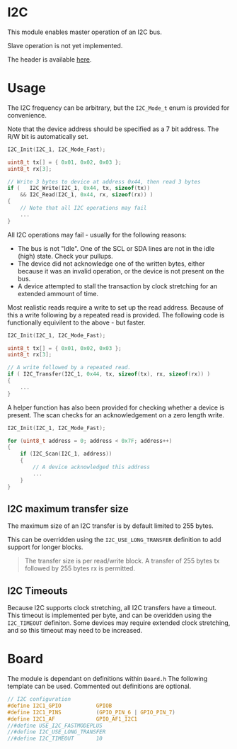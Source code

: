 # I2C
This module enables master operation of an I2C bus.

Slave operation is not yet implemented.

The header is available [here](../Lib/I2C.h).

# Usage

The I2C frequency can be arbitrary, but the `I2C_Mode_t` enum is provided for convenience.

Note that the device address should be specified as a 7 bit address. The R/W bit is automatically set.

```c
I2C_Init(I2C_1, I2C_Mode_Fast);

uint8_t tx[] = { 0x01, 0x02, 0x03 };
uint8_t rx[3];

// Write 3 bytes to device at address 0x44, then read 3 bytes
if (   I2C_Write(I2C_1, 0x44, tx, sizeof(tx))
    && I2C_Read(I2C_1, 0x44, rx, sizeof(rx)) )
{
    // Note that all I2C operations may fail
    ...
}
```

All I2C operations may fail - usually for the following reasons:
* The bus is not "Idle". One of the SCL or SDA lines are not in the idle (high) state. Check your pullups.
* The device did not acknowledge one of the written bytes, either because it was an invalid operation, or the device is not present on the bus.
* A device attempted to stall the transaction by clock stretching for an extended ammount of time.

Most realistic reads require a write to set up the read address. Because of this a write following by a repeated read is provided. The following code is functionally equivilent to the above - but faster.

```c
I2C_Init(I2C_1, I2C_Mode_Fast);

uint8_t tx[] = { 0x01, 0x02, 0x03 };
uint8_t rx[3];

// A write followed by a repeated read.
if ( I2C_Transfer(I2C_1, 0x44, tx, sizeof(tx), rx, sizeof(rx)) )
{
    ...
}
```

A helper function has also been provided for checking whether a device is present. The scan checks for an acknowledgement on a zero length write.

```c
I2C_Init(I2C_1, I2C_Mode_Fast);

for (uint8_t address = 0; address < 0x7F; address++)
{
    if (I2C_Scan(I2C_1, address))
    {
        // A device acknowledged this address
        ...
    }
}
```

## I2C maximum transfer size
The maximum size of an I2C transfer is by default limited to 255 bytes.

This can be overridden using the `I2C_USE_LONG_TRANSFER` definition to add support for longer blocks.

> The transfer size is per read/write block. A transfer of 255 bytes tx followed by 255 bytes rx is permitted.

## I2C Timeouts

Because I2C supports clock stretching, all I2C transfers have a timeout. This timeout is implemented per byte, and can be overidden using the `I2C_TIMEOUT` definiton.
Some devices may require extended clock stretching, and so this timeout may need to be increased.

# Board

The module is dependant on  definitions within `Board.h`
The following template can be used. Commented out definitions are optional.

```C
// I2C configuration
#define I2C1_GPIO			GPIOB
#define I2C1_PINS			(GPIO_PIN_6 | GPIO_PIN_7)
#define I2C1_AF			    GPIO_AF1_I2C1
//#define USE_I2C_FASTMODEPLUS
//#define I2C_USE_LONG_TRANSFER
//#define I2C_TIMEOUT       10
```